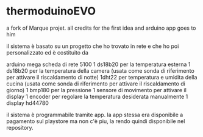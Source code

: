 # thermoduinoEVO
a fork of Marque projet. all credits for the first idea and arduino app goes to him

il sistema è basato su un progetto che ho trovato in rete e che ho poi personalizzato ed è costituito da

arduino mega
scheda di rete 5100
1 ds18b20 per la temperatura esterna
1 ds18b20 per la temperatura della camera (usata come sonda di riferimento per attivare il riscaldamento di notte)
1dht22 per temperatura e umidita della cucina (usata come sonda di riferimento per attivare il riscaldamento di giorno)
1 bmp180 per la pressione
1 sensore di movimento per attivare il display
1 encoder per regolare la temperatura desiderata manualmente
1 display hd44780

il sistema è programmabile tramite app. la app stessa era disponibile a pagamento sul playstore ma non c'è piu, la rendo quindi disponibile nel repository.
